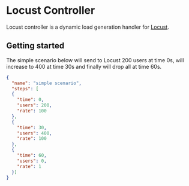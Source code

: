# Locust Controller

Locust controller is a dynamic load generation  handler for [Locust](https://locust.io).

## Getting started

The simple scenario below will send to Locust 200 users at time 0s, will increase to 400 at time 30s and finally will drop all at time 60s.

```json
{
  "name": "simple scenario",
  "steps": [
  {
    "time": 0,
    "users": 200,
    "rate": 100
  },
  {
    "time": 30,
    "users": 400,
    "rate": 100
  },
  {
    "time": 60,
    "users": 0,
    "rate": 1
  }]
}
```
